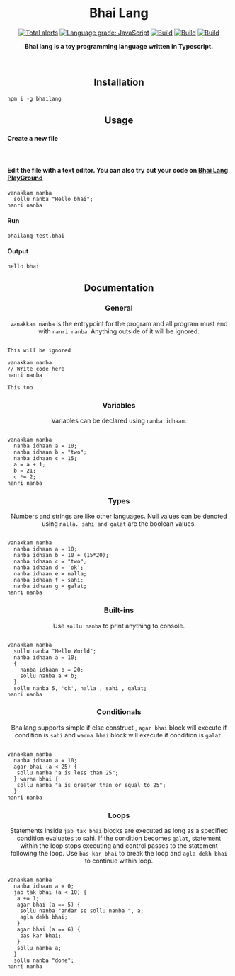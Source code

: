<h1 align="center">Bhai Lang</h1>
<p align="center">
<a href="https://lgtm.com/projects/g/DulLabs/bhai-lang/alerts/"><img alt="Total alerts" src="https://img.shields.io/lgtm/alerts/g/DulLabs/bhai-lang.svg?logo=lgtm&logoWidth=18"/></a>
<a href="https://lgtm.com/projects/g/DulLabs/bhai-lang/context:javascript"><img alt="Language grade: JavaScript" src="https://img.shields.io/lgtm/grade/javascript/g/DulLabs/bhai-lang.svg?logo=lgtm&logoWidth=18"/></a>
<a href="https://github.com/DulLabs/bhai-lang/actions/workflows/node.js.yml/badge.svg"><img alt="Build" src="https://github.com/DulLabs/bhai-lang/actions/workflows/node.js.yml/badge.svg"/></a>
<a href="https://bhailang.js.org/"><img alt="Build" src="https://img.shields.io/badge/website-bhailang.js.org-orange"/></a>
<a href="https://www.npmjs.com/package/bhailang"><img alt="Build" src="https://img.shields.io/badge/npm-bhailang-orange"/></a>
  
</p>
<p align="center">
  <b>Bhai lang is a toy programming language written in Typescript.</b>
</p>
<br>

<h2 align="center">Installation</h2>

```
npm i -g bhailang
```

<h2 align="center">Usage</h2>

<h4 align="left">Create a new file</h4><br/>


<h4 align="left">Edit the file with a text editor.
You can also try out your code on <a href="https://bhailang.js.org/#playground">Bhai Lang PlayGround</a></h4>

```
vanakkam nanba
  sollu nanba "Hello bhai";
nanri nanba

```

<h4 align="left">Run</h4>

```
bhailang test.bhai
```

<h4 align="left">Output</h4>

```
hello bhai
```



<h2 align="center">Documentation</h2>

<h3 align="center">General</h3>
<p align="center"><code>vanakkam nanba</code> is the entrypoint for the program and all program must end with <code>nanri nanba</code>. Anything outside of it will be ignored.</p>

```

This will be ignored

vanakkam nanba
// Write code here
nanri nanba

This too
```

<h3 align="center">Variables</h3>
<p align="center">Variables can be declared using <code>nanba idhaan</code>.</p>

```

vanakkam nanba
  nanba idhaan a = 10;
  nanba idhaan b = "two";
  nanba idhaan c = 15;
  a = a + 1;
  b = 21;
  c *= 2;
nanri nanba
```

<h3 align="center">Types</h3>
<p align="center">Numbers and strings are like other languages. Null values can be denoted using <code>nalla. sahi and galat</code> are the boolean values.</p>

```

vanakkam nanba
  nanba idhaan a = 10;
  nanba idhaan b = 10 + (15*20);
  nanba idhaan c = "two";
  nanba idhaan d = 'ok';
  nanba idhaan e = nalla;
  nanba idhaan f = sahi;
  nanba idhaan g = galat;
nanri nanba
```

<h3 align="center">Built-ins</h3>
<p align="center">Use <code>sollu nanba</code> to print anything to console.</p>

```

vanakkam nanba
  sollu nanba "Hello World";
  nanba idhaan a = 10;
  {
    nanba idhaan b = 20;
    sollu nanba a + b;
  }
  sollu nanba 5, 'ok', nalla , sahi , galat;
nanri nanba
```

<h3 align="center">Conditionals</h3>
<p align="center">Bhailang supports simple if else construct , <code>agar bhai</code> block will execute if condition is <code>sahi</code> and <code>warna bhai</code> block will execute if condition is <code>galat</code>.</p>

```

vanakkam nanba
  nanba idhaan a = 10;
  agar bhai (a < 25) {
   sollu nanba "a is less than 25";
  } warna bhai {
   sollu nanba "a is greater than or equal to 25";
  }
nanri nanba
```

<h3 align="center">Loops</h3>
<p align="center">Statements inside <code>jab tak bhai</code> blocks are executed as long as a specified condition evaluates to sahi. If the condition becomes <code>galat</code>, statement within the loop stops executing and control passes to the statement following the loop. Use <code>bas kar bhai</code> to break the loop and <code className="language-cpp">agla dekh bhai</code> to continue within loop.</p>


```

vanakkam nanba
  nanba idhaan a = 0;
  jab tak bhai (a < 10) {
   a += 1;
   agar bhai (a == 5) {
    sollu nanba "andar se sollu nanba ", a;
    agla dekh bhai;
   }
   agar bhai (a == 6) {
    bas kar bhai;
   }
   sollu nanba a;
  }
  sollu nanba "done";
nanri nanba
```



